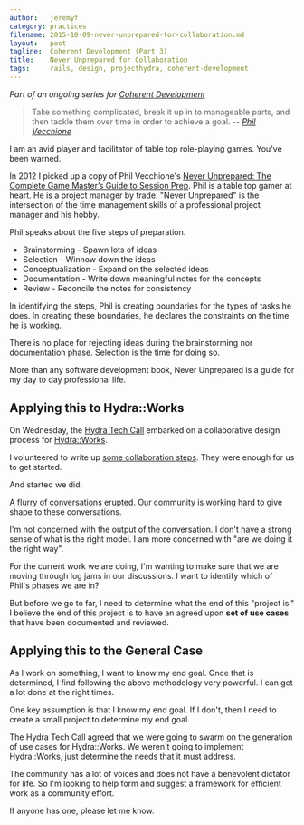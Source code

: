 ```yaml
---
author:   jeremyf
category: practices
filename: 2015-10-09-never-unprepared-for-collaboration.md
layout:   post
tagline:  Coherent Development (Part 3)
title:    Never Unprepared for Collaboration
tags:     rails, design, projecthydra, coherent-development
---
```


*Part of an ongoing series for [Coherent Development](/practices/coherent-development-part-1/)*

> Take something complicated, break it up in to manageable parts, and then tackle them over time in order to achieve a goal. -- *[Phil Vecchione](https://plus.google.com/+PhilVecchione/posts)*

I am an avid player and facilitator of table top role-playing games.
You've been warned.

In 2012 I picked up a copy of Phil Vecchione's [Never Unprepared: The Complete Game Master’s Guide to Session Prep](http://www.rpgnow.com/product/103654/Never-Unprepared-The-Complete-Game-Masters-Guide-to-Session-Prep?affiliate_id=318171).
Phil is a table top gamer at heart.
He is a project manager by trade.
"Never Unprepared" is the intersection of the time management skills of a professional project manager and his hobby.

Phil speaks about the five steps of preparation.

* Brainstorming - Spawn lots of ideas
* Selection - Winnow down the ideas
* Conceptualization - Expand on the selected ideas
* Documentation - Write down meaningful notes for the concepts
* Review - Reconcile the notes for consistency

In identifying the steps, Phil is creating boundaries for the types of tasks he does.
In creating these boundaries, he declares the constraints on the time he is working.

There is no place for rejecting ideas during the brainstorming nor documentation phase.
Selection is the time for doing so.

More than any software development book, Never Unprepared is a guide for my day to day professional life.

## Applying this to Hydra::Works

On Wednesday, the [Hydra Tech Call](https://wiki.duraspace.org/display/hydra/Hydra+Tech+Call+2014-10-08) embarked on a collaborative design process for [Hydra::Works](https://github.com/projecthydra-labs/hydra-works).

I volunteered to write up [some collaboration steps](https://github.com/projecthydra-labs/hydra-works/blob/master/CONTRIBUTING.md).
They were enough for us to get started.

And started we did.

A [flurry of conversations erupted](https://github.com/projecthydra-labs/hydra-works/issues?q=is%3Aopen+is%3Aissue+sort%3Aupdated-desc).
Our community is working hard to give shape to these conversations.

I'm not concerned with the output of the conversation.
I don't have a strong sense of what is the right model.
I am more concerned with "are we doing it the right way".

For the current work we are doing, I'm wanting to make sure that we are moving through log jams in our discussions.
I want to identify which of Phil's phases we are in?

But before we go to far, I need to determine what the end of this "project is."
I believe the end of this project is to have an agreed upon **set of use cases** that have been documented and reviewed.

## Applying this to the General Case

As I work on something, I want to know my end goal.
Once that is determined, I find following the above methodology very powerful.
I can get a lot done at the right times.

One key assumption is that I know my end goal.
If I don't, then I need to create a small project to determine my end goal.

The Hydra Tech Call agreed that we were going to swarm on the generation of use cases for Hydra::Works.
We weren't going to implement Hydra::Works, just determine the needs that it must address.

The community has a lot of voices and does not have a benevolent dictator for life.
So I'm looking to help form and suggest a framework for efficient work as a community effort.

If anyone has one, please let me know.

